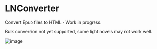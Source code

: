 # LNConverter
Convert Epub files to HTML - Work in progress.

Bulk conversion not yet supported, some light novels may not work well.

![image](https://user-images.githubusercontent.com/66906618/144668583-e50fa8c8-565c-4abd-89c5-4f1c72d8545d.png)
